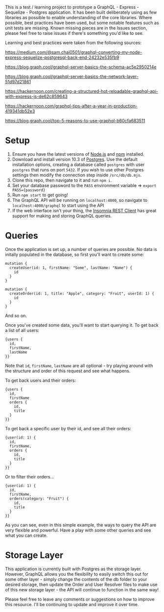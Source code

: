 This is a test / learning project to prototype a GraphQL - Express - Sequelize - Postgres application. It has been built deliberately using as few libraries as possible to enable understanding of the core libraries. Where possible, best practices have been used, but some notable features such as unit tests are missing. Known missing pieces are in the Issues section, please feel free to raise issues if there's something you'd like to see. 

Learning and best practices were taken from the following sources:

https://medium.com/@sam.chai0501/graphql-converting-my-node-express-sequelize-postgresql-back-end-24232e535fb9

https://blog.graph.cool/graphql-server-basics-the-schema-ac5e2950214e

https://blog.graph.cool/graphql-server-basics-the-network-layer-51d97d21861

https://hackernoon.com/creating-a-structured-hot-reloadable-graphql-api-with-express-js-de62c859643

https://hackernoon.com/graphql-tips-after-a-year-in-production-419341db52e3

https://blog.graph.cool/top-5-reasons-to-use-graphql-b60cfa683511

# Setup

1. Ensure you have the latest versions of [Node.js](https://nodejs.org/en/) and [npm](https://www.npmjs.com/) installed. 
2. Download and install version 10.3 of [Postgres](https://www.postgresql.org/). Use the default installation options, creating a database called `postgres` with user `postgres` that runs on port `5432`. If you wish to use other Postgres settings then modify the connection step inside `/src/db/db.mjs`.
3. Clone this repo, then navigate to it and run `npm i`.
4. Set your database password to the `PASS` environment variable => `export PASS={password}`
5. Run `npm start` to get going!
6. The GraphQL API will be running on `localhost:4000`, so navigate to `localhost:4000/graphql` to start using the API
7. If the web interface isn't your thing, the [Insomnia REST Client](https://insomnia.rest/) has great support for making and storing GraphQL queries.

# Queries
Once the application is set up, a number of queries are possible. No data is initally populated in the database, so first you'll want to create some:

```
mutation {
  createUser(id: 1, firstName: "Some", lastName: "Name") {
    id
  }
}
```
```
mutation {
  createOrder(id: 1, title: "Apple", category: "Fruit", userId: 1) {
    id
  }
}
```
And so on.

Once you've created some data, you'll want to start querying it. To get back a list of all users:
```
{users {
  id,
  firstName,
  lastName
}}
```
Note that `id`, `firstName`, `lastName` are all optional - try playing around with the structure and order of this request and see what happens.

To get back users and their orders:

```
{users {
  id,
  firstName
  orders {
    id,
    title
  }
}}
```

To get back a specific user by their id, and see all their orders:

```
{user(id: 1) {
  id,
  firstName,
  orders {
    id,
    title
  }
}}
```
Or to filter their orders...

```
{user(id: 1) {
  id,
  firstName,
  orders(category: "Fruit") {
    id,
    title
  }
}}
```

As you can see, even in this simple example, the ways to query the API are very flexible and powerful. Have a play with some other queries and see what you can create.

# Storage Layer
This application is currently built with Postgres as the storage layer. However, GraphQL allows you the flexibility to easily switch this out for some other layer - simply change the contents of the db folder to your desired storage, then update the Order and User Resolver files to make use of this new storage layer - the API will continue to function in the same way!

Please feel free to leave any comments or suggestions on how to improve this resource. I'll be continuing to update and improve it over time.
